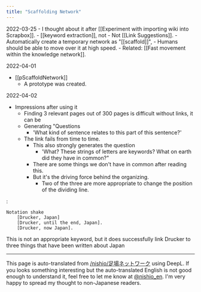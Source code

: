 ```yaml
---
title: "Scaffolding Network"
---
```


2022-03-25
    - I thought about it after [[Experiment with importing wiki into Scrapbox]].
        - [[keyword extraction]], not
        - Not [[Link Suggestions]].
    - Automatically create a temporary network as "[[scaffold]]",
        - Humans should be able to move over it at high speed.
        - Related: [[Fast movement within the knowledge network]].

2022-04-01
- [[pScaffoldNetwork]]
    - A prototype was created.

2022-04-02
- Impressions after using it
    - Finding 3 relevant pages out of 300 pages is difficult without links, it can be
    - Generating "Questions
        - 'What kind of sentence relates to this part of this sentence?'
    - The link fails from time to time.
        - This also strongly generates the question
            - 'What? These strings of letters are keywords? What on earth did they have in common?"
        - There are some things we don't have in common after reading this.
        - But it's the driving force behind the organizing.
            - Two of the three are more appropriate to change the position of the dividing line.


:

```
Notation shake
	[Drucker, Japan]
	[Drucker, until the end, Japan].
	[Drucker, now Japan].
```

This is not an appropriate keyword, but it does successfully link Drucker to three things that have been written about Japan

---
This page is auto-translated from [/nishio/足場ネットワーク](https://scrapbox.io/nishio/足場ネットワーク) using DeepL. If you looks something interesting but the auto-translated English is not good enough to understand it, feel free to let me know at [@nishio_en](https://twitter.com/nishio_en). I'm very happy to spread my thought to non-Japanese readers.